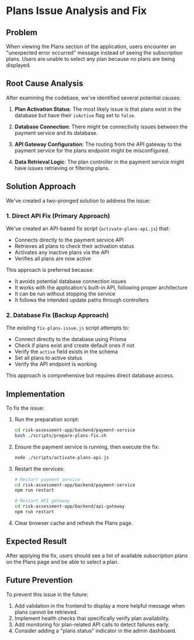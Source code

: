 # Plans Issue Analysis and Fix

## Problem

When viewing the Plans section of the application, users encounter an "unexpected error occurred" message instead of seeing the subscription plans. Users are unable to select any plan because no plans are being displayed.

## Root Cause Analysis

After examining the codebase, we've identified several potential causes:

1. **Plan Activation Status**: The most likely issue is that plans exist in the database but have their `isActive` flag set to `false`.

2. **Database Connection**: There might be connectivity issues between the payment service and its database.

3. **API Gateway Configuration**: The routing from the API gateway to the payment service for the plans endpoint might be misconfigured.

4. **Data Retrieval Logic**: The plan controller in the payment service might have issues retrieving or filtering plans.

## Solution Approach

We've created a two-pronged solution to address the issue:

### 1. Direct API Fix (Primary Approach)

We've created an API-based fix script (`activate-plans-api.js`) that:

- Connects directly to the payment service API
- Retrieves all plans to check their activation status
- Activates any inactive plans via the API
- Verifies all plans are now active

This approach is preferred because:
- It avoids potential database connection issues
- It works with the application's built-in API, following proper architecture
- It can be run without stopping the service
- It follows the intended update paths through controllers

### 2. Database Fix (Backup Approach)

The existing `fix-plans-issue.js` script attempts to:
- Connect directly to the database using Prisma
- Check if plans exist and create default ones if not
- Verify the `active` field exists in the schema
- Set all plans to active status
- Verify the API endpoint is working

This approach is comprehensive but requires direct database access.

## Implementation

To fix the issue:

1. Run the preparation script:
   ```bash
   cd risk-assessment-app/backend/payment-service
   bash ./scripts/prepare-plans-fix.sh
   ```

2. Ensure the payment service is running, then execute the fix:
   ```bash
   node ./scripts/activate-plans-api.js
   ```

3. Restart the services:
   ```bash
   # Restart payment service
   cd risk-assessment-app/backend/payment-service
   npm run restart

   # Restart API gateway
   cd risk-assessment-app/backend/api-gateway
   npm run restart
   ```

4. Clear browser cache and refresh the Plans page.

## Expected Result

After applying the fix, users should see a list of available subscription plans on the Plans page and be able to select a plan.

## Future Prevention

To prevent this issue in the future:

1. Add validation in the frontend to display a more helpful message when plans cannot be retrieved.
2. Implement health checks that specifically verify plan availability.
3. Add monitoring for plan-related API calls to detect failures early.
4. Consider adding a "plans status" indicator in the admin dashboard.
